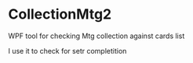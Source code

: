 # CollectionMtg2

WPF tool for checking Mtg collection against cards list

I use it to check for setr completition

